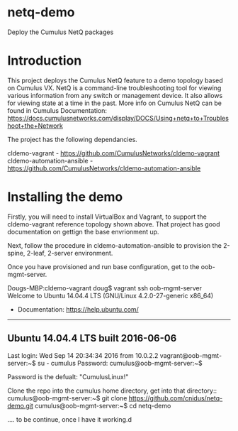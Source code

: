 # netq-demo
Deploy the Cumulus NetQ packages

# Introduction
This project deploys the Cumulus NetQ feature to a demo topology based on Cumulus VX. NetQ is a command-line troubleshooting tool for viewing various information from any switch or management device. It also allows for viewing state at a time in the past. More info on Cumulus NetQ can be found in Cumulus Documentation: https://docs.cumulusnetworks.com/display/DOCS/Using+netq+to+Troubleshoot+the+Network

The project has the following dependancies.

cldemo-vagrant - https://github.com/CumulusNetworks/cldemo-vagrant
cldemo-automation-ansible - https://github.com/CumulusNetworks/cldemo-automation-ansible

# Installing the demo
Firstly, you will need to install VirtualBox and Vagrant, to support the cldemo-vagrant reference topology shown above. That project has good documentation on gettign the base envrionment up.

Next, follow the procedure in cldemo-automation-ansible to provision the 2-spine, 2-leaf, 2-server environment.

Once you have provisioned and run base configuration, get to the oob-mgmt-server.

Dougs-MBP:cldemo-vagrant doug$ vagrant ssh oob-mgmt-server
Welcome to Ubuntu 14.04.4 LTS (GNU/Linux 4.2.0-27-generic x86_64)

 * Documentation:  https://help.ubuntu.com/
----------------------------------------------------------------
  Ubuntu 14.04.4 LTS                          built 2016-06-06
----------------------------------------------------------------
Last login: Wed Sep 14 20:34:34 2016 from 10.0.2.2
vagrant@oob-mgmt-server:~$ su - cumulus
Password: 
cumulus@oob-mgmt-server:~$ 

Password is the defualt: "CumulusLinux!"

Clone the repo into the cumulus home directory, get into that directory::
cumulus@oob-mgmt-server:~$ git clone https://github.com/cnidus/netq-demo.git
cumulus@oob-mgmt-server:~$ cd netq-demo

.... to be continue, once I have it working.d

